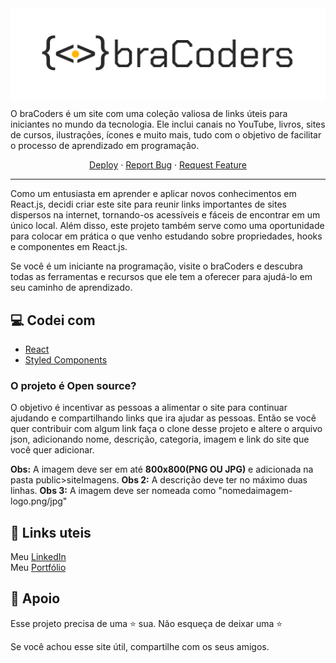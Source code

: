 <img align="center" src="public/assets/bracodersImg.png" alt="(Prévia)Video do Encriptador">

O braCoders é um site com uma coleção valiosa de links úteis para iniciantes no mundo da tecnologia. Ele inclui canais no YouTube, livros, sites de cursos, ilustrações, ícones e muito mais, tudo com o objetivo de facilitar o processo de aprendizado em programação.
<br>
<p align="center">
    <a href="https://bracoders.vercel.app" target="blank">Deploy</a>
    ·
    <a href="https://github.com/uandersoncosta/bracoders/issues">Report Bug</a>
    ·
    <a href="https://github.com/uandersoncosta/bracoders/issues">Request Feature</a>
</p>
<hr>

Como um entusiasta em aprender e aplicar novos conhecimentos em React.js, decidi criar este site para reunir links importantes de sites dispersos na internet, tornando-os acessíveis e fáceis de encontrar em um único local. Além disso, este projeto também serve como uma oportunidade para colocar em prática o que venho estudando sobre propriedades, hooks e componentes em React.js.

Se você é um iniciante na programação, visite o braCoders e descubra todas as ferramentas e recursos que ele tem a oferecer para ajudá-lo em seu caminho de aprendizado.

## 💻 Codei com

- [React](https://pt-br.reactjs.org)
- [Styled Components](https://styled-components.com)

### O projeto é Open source?
O objetivo é incentivar as pessoas a alimentar o site para continuar ajudando e compartilhando links que ira ajudar as pessoas. Então se você quer contribuir com algum link faça o clone desse projeto e altere o arquivo json, adicionando nome, descrição, categoria, imagem e link do site que você quer adicionar.

**Obs:** A imagem deve ser em até **800x800(PNG OU JPG)** e adicionada na pasta public>siteImagens.
**Obs 2:** A descrição deve ter no máximo duas linhas.
**Obs 3:** A imagem deve ser nomeada como "nomedaimagem-logo.png/jpg"

## 🔗 Links uteis

Meu [LinkedIn](https://www.linkedin.com/in/uandersoncosta/)<br>
Meu [Portfólio](https://github.com/uandersoncosta/)

## 🙏 Apoio
Esse projeto precisa de uma ⭐️ sua. Não esqueça de deixar uma ⭐️

Se você achou esse site útil, compartilhe com os seus amigos.
